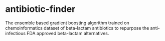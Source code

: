 # antibiotic-finder
The ensemble based gradient boosting algorithm trained on chemoinformatics dataset of beta-lactam antibiotics to repurpose the anti-infectious FDA approved beta-lactam alternatives. 
